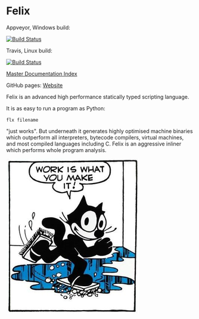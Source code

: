 
Felix
=====


Appveyor, Windows build:

[![Build Status](https://ci.appveyor.com/api/projects/status/q9w45r6b2chnsre1?svg=true)](https://ci.appveyor.com/project/skaller/felix)


Travis, Linux build:

[![Build Status](https://travis-ci.org/felix-lang/felix.svg?branch=master)](https://travis-ci.org/felix-lang/felix)


[Master Documentation Index](http://felix-documentation-master.readthedocs.io/en/latest)


GitHub pages: [Website](http://felix-lang.github.io/felix/)

Felix is an advanced high performance statically typed scripting language.

It is as easy to run a program as Python:

```
flx filename
```

"just works". But underneath it generates highly optimised machine
binaries which outperform all interpreters, bytecode compilers,
virtual machines, and most compiled languages including C.
Felix is an aggressive inliner which performs whole program
analysis.

![Felix the cat](/src/web/images/FelixWork.jpg)
